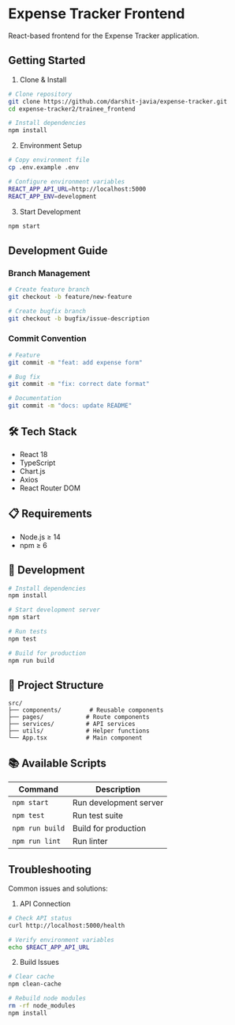 # Expense Tracker Frontend

React-based frontend for the Expense Tracker application.

## Getting Started

1. Clone & Install
```bash
# Clone repository
git clone https://github.com/darshit-javia/expense-tracker.git
cd expense-tracker2/trainee_frontend

# Install dependencies
npm install
```

2. Environment Setup
```bash
# Copy environment file
cp .env.example .env

# Configure environment variables
REACT_APP_API_URL=http://localhost:5000
REACT_APP_ENV=development
```

3. Start Development
```bash
npm start
```

## Development Guide

### Branch Management
```bash
# Create feature branch
git checkout -b feature/new-feature

# Create bugfix branch
git checkout -b bugfix/issue-description
```

### Commit Convention
```bash
# Feature
git commit -m "feat: add expense form"

# Bug fix
git commit -m "fix: correct date format"

# Documentation
git commit -m "docs: update README"
```

## 🛠️ Tech Stack

- React 18
- TypeScript
- Chart.js
- Axios
- React Router DOM

## 📋 Requirements

- Node.js ≥ 14
- npm ≥ 6

## 🚀 Development

```bash
# Install dependencies
npm install

# Start development server
npm start

# Run tests
npm test

# Build for production
npm run build
```

## 📁 Project Structure

```
src/
├── components/        # Reusable components
├── pages/            # Route components
├── services/         # API services
├── utils/            # Helper functions
└── App.tsx           # Main component
```

## 📚 Available Scripts

| Command | Description |
|---------|-------------|
| `npm start` | Run development server |
| `npm test` | Run test suite |
| `npm run build` | Build for production |
| `npm run lint` | Run linter |


## Troubleshooting

Common issues and solutions:

1. API Connection
```bash
# Check API status
curl http://localhost:5000/health

# Verify environment variables
echo $REACT_APP_API_URL
```

2. Build Issues
```bash
# Clear cache
npm clean-cache

# Rebuild node modules
rm -rf node_modules
npm install
```



